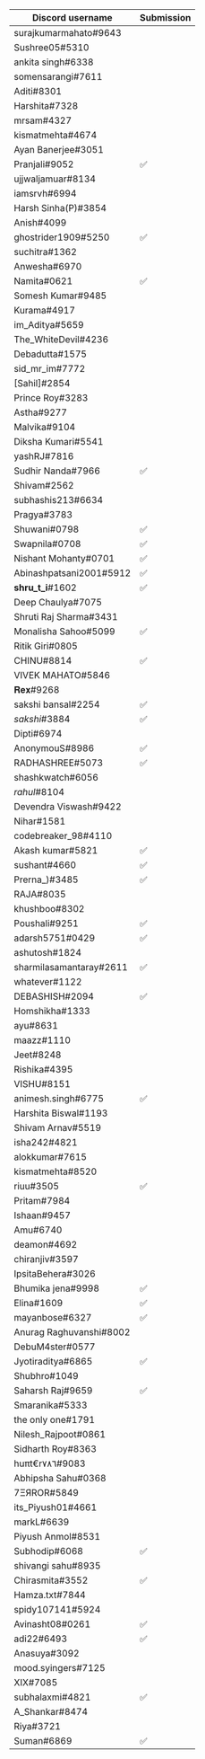 Discord username | Submission
--|--
surajkumarmahato#9643 | 
Sushree05#5310 |
ankita singh#6338 |
somensarangi#7611 |
Aditi#8301 |
Harshita#7328 |
mrsam#4327 |
kismatmehta#4674 |
Ayan Banerjee#3051 |
Pranjali#9052 | ✅
ujjwaljamuar#8134 |
iamsrvh#6994 |
Harsh Sinha(P)#3854 |
Anish#4099 |
ghostrider1909#5250 | ✅
suchitra#1362 |
Anwesha#6970 |
Namita#0621 | ✅
Somesh Kumar#9485 |
Kurama#4917 |
im_Aditya#5659 |
The_WhiteDevil#4236 |
Debadutta#1575 |
sid_mr_im#7772 |
[Sahil]#2854 |
Prince Roy#3283 |
Astha#9277 |
Malvika#9104 |
Diksha Kumari#5541 |
yashRJ#7816 |
Sudhir Nanda#7966 | ✅
Shivam#2562 |
subhashis213#6634 |
Pragya#3783 |
Shuwani#0798 | ✅
Swapnila#0708 | ✅
Nishant Mohanty#0701 | ✅
Abinashpatsani2001#5912 | ✅
__shru_t_i__#1602 | ✅
Deep Chaulya#7075 |
Shruti Raj Sharma#3431 |
Monalisha Sahoo#5099 | ✅
Ritik Giri#0805 |
CHINU#8814 | ✅
VIVEK MAHATO#5846 |
𝐑𝐞𝐱#9268 |
sakshi bansal#2254 | ✅
_sakshi_#3884 | ✅
Dipti#6974 |
AnonymouS#8986 | ✅
RADHASHREE#5073 | ✅
shashkwatch#6056 |
_rahul_#8104 |
Devendra Viswash#9422 |
Nihar#1581 |
codebreaker_98#4110 |
Akash kumar#5821 | ✅
sushant#4660 | ✅
Prerna_)#3485 | ✅
RAJA#8035 |
khushboo#8302 |
Poushali#9251 | ✅
adarsh5751#0429 | ✅
ashutosh#1824 |
sharmilasamantaray#2611 | ✅
whatever#1122 |
DEBASHISH#2094 | ✅
Homshikha#1333 |
ayu#8631 |
maazz#1110 |
Jeet#8248 |
Rishika#4395 |
VISHU#8151 |
animesh.singh#6775 | ✅
Harshita Biswal#1193 |
Shivam Arnav#5519 |
isha242#4821 |
alokkumar#7615 |
kismatmehta#8520 |
riuu#3505 | ✅
Pritam#7984 |
Ishaan#9457 |
Amu#6740 |
deamon#4692 |
chiranjiv#3597 |
IpsitaBehera#3026 |
Bhumika jena#9998 | ✅
Elina#1609 | ✅
mayanbose#6327 | ✅
Anurag Raghuvanshi#8002 |
DebuM4ster#0577 |
Jyotiraditya#6865 | ✅
Shubhro#1049 |
Saharsh Raj#9659 | ✅
Smaranika#5333 |
the only one#1791 |
Nilesh_Rajpoot#0861 |
Sidharth Roy#8363 |
huπt€r٧٨٦#9083 |
Abhipsha Sahu#0368 |
7ΞЯROR#5849 |
its_Piyush01#4661 |
markL#6639 |
Piyush Anmol#8531 |
Subhodip#6068 | ✅
shivangi sahu#8935 |
Chirasmita#3552 | ✅
Hamza.txt#7844 |
spidy107141#5924 |
Avinasht08#0261 | ✅
adi22#6493 | ✅
Anasuya#3092 |
mood.syingers#7125 |
XIX#7085 |
subhalaxmi#4821 | ✅
A_Shankar#8474 |
Riya#3721 |
Suman#6869 | ✅
